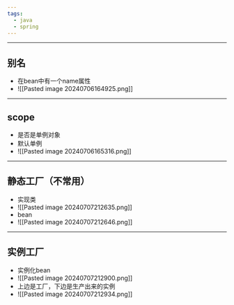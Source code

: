```yaml
---
tags:
  - java
  - spring
---
```


---

## 别名

 - 在bean中有一个name属性
 - ![[Pasted image 20240706164925.png]]

---

## scope

 - 是否是单例对象
 - 默认单例
 - ![[Pasted image 20240706165316.png]]

---

## 静态工厂（不常用）

 - 实现类
 - ![[Pasted image 20240707212635.png]]
 - bean
 - ![[Pasted image 20240707212646.png]]

---

## 实例工厂

 - 实例化bean
 - ![[Pasted image 20240707212900.png]]
 - 上边是工厂，下边是生产出来的实例
 - ![[Pasted image 20240707212934.png]]